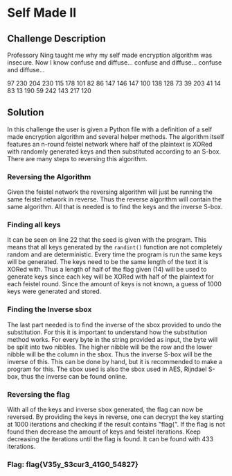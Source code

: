# Self Made II

## Challenge Description

Professory Ning taught me why my self made encryption algorithm was insecure. Now I know confuse and diffuse... confuse and diffuse... confuse and diffuse... 

97 230 204 230 115 178 101 82 86 147 146 147 100 138 128 73 39 203 41 14 83 13 190 59 242 143 217 120

## Solution

In this challenge the user is given a Python file with a definition of a self made encryption algorithm and several helper methods. The algorithm itself features an n-round feistel network where half of the plaintext is XORed with randomly generated keys and then substituted according to an S-box. There are many steps to reversing this algorithm.

### Reversing the Algorithm

Given the feistel network the reversing algorithm will just be running the same feistel network in reverse. Thus the reverse algorithm will contain the same algorithm. All that is needed is to find the keys and the inverse S-box.

### Finding all keys

It can be seen on line 22 that the seed is given with the program. This means that all keys generated by the `randint()` function are not completely random and are deterministic. Every time the program is run the same keys will be generated. The keys need to be the same length of the text it is XORed with. Thus a length of half of the flag given (14) will be used to generate keys since each key will be XORed with half of the plaintext for each feistel round. Since the amount of keys is not known, a guess of 1000 keys were generated and stored.

### Finding the Inverse sbox

The last part needed is to find the inverse of the sbox provided to undo the substitution. For this it is important to understand how the substitution method works. For every byte in the string provided as input, the byte will be split into two nibbles. The higher nibble will be the row and the lower nibble will be the column in the sbox. Thus the inverse S-box will be the inverse of this. This can be done by hand, but it is recommended to make a program for this. The sbox used is also the sbox used in AES, Rijndael S-box, thus the inverse can be found online.

### Reversing the flag

With all of the keys and inverse sbox generated, the flag can now be reversed. By providing the keys in reverse, one can decrypt the key starting at 1000 iterations and checking if the result contains "flag{". If the flag is not found then decrease the amount of keys and feistel iterations. Keep decreasing the iterations until the flag is found. It can be found with 433 iterations.

### Flag: flag{V35y_S3cur3_41G0_54827}
